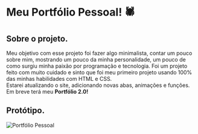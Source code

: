# Meu Portfólio Pessoal! 🕷️

## Sobre o projeto.
Meu objetivo com esse projeto foi fazer algo minimalista, contar um pouco sobre mim, mostrando um pouco da minha personalidade, um pouco de como surgiu minha paixão por programação e tecnologia. Foi um projeto feito com muito cuidado e sinto que foi meu primeiro projeto usando 100% das minhas habilidades com HTML e CSS. <br>
Estarei atualizando o site, adicionando novas abas, animações e funções. Em breve terá meu <b>Portfólio 2.0!</b> 

## Protótipo.

![Portfólio Pessoal](https://github.com/dametoou/MeuPortfolio/assets/126725601/1f082497-ce06-4d5a-876f-32e51ca3d2cf)
